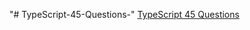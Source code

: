 "# TypeScript-45-Questions-" 
[TypeScript 45 Questions](https://github.com/panaverse/learn-typescript/blob/master/NODE_PROJECTS/getting-started-exercises.md)

